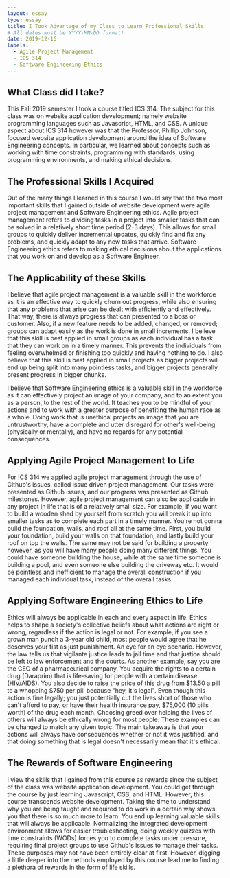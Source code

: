 ```yaml
---
layout: essay
type: essay
title: I Took Advantage of my Class to Learn Professional Skills 
# All dates must be YYYY-MM-DD format!
date: 2019-12-16
labels:
  - Agile Project Management
  - ICS 314
  - Software Engineering Ethics
---
```


## What Class did I take?
This Fall 2019 semester I took a course titled ICS 314. The subject for this class was on website application development; namely website programming languages such as Javascript, HTML, and CSS. A unique aspect about ICS 314 however was that the Professor, Phillip Johnson, focused website application development around the idea of Software Engineering concepts. In particular, we learned about concepts such as working with time constraints, programming with standards, using programming environments, and making ethical decisions.   

## The Professional Skills I Acquired
Out of the many things I learned in this course I would say that the two most important skills that I gained outside of website development were agile project management and Software Engineering ethics. Agile project management refers to dividing tasks in a project into smaller tasks that can be solved in a relatively short time period (2-3 days). This allows for small groups to quickly deliver incremental updates, quickly find and fix any problems, and quickly adapt to any new tasks that arrive. Software Engineering ethics refers to making ethical decisions about the applications that you work on and develop as a Software Engineer.

## The Applicability of these Skills
I believe that agile project management is a valuable skill in the workforce as it is an effective way to quickly churn out progress, while also ensuring that any problems that arise can be dealt with efficiently and effectively. That way, there is always progress that can presented to a boss or customer. Also, if a new feature needs to be added, changed, or removed; groups can adapt easily as the work is done in small increments. I believe that this skill is best applied in small groups as each individual has a task that they can work on in a timely manner. This prevents the individuals from feeling overwhelmed or finishing too quickly and having nothing to do. I also believe that this skill is best applied in small projects as bigger projects will end up being split into many pointless tasks, and bigger projects generally present progress in bigger chunks.

I believe that Software Engineering ethics is a valuable skill in the workforce as it can effectively project an image of your company, and to an extent you as a person, to the rest of the world. It teaches you to be mindful of your actions and to work with a greater purpose of benefiting the human race as a whole. Doing work that is unethical projects an image that you are untrustworthy, have a complete and utter disregard for other's well-being (physically or mentally), and have no regards for any potential consequences. 

## Applying Agile Project Management to Life 
For ICS 314 we applied agile project management through the use of Github's issues, called issue driven project management. Our tasks were presented as Github issues, and our progress was presented as Github milestones. However, agile project management can also be applicable in any project in life that is of a relatively small size. For example, if you want to build a wooden shed by yourself from scratch you will break it up into smaller tasks as to complete each part in a timely manner. You're not gonna build the foundation, walls, and roof all at the same time. First, you build your foundation, build your walls on that foundation, and lastly build your roof on top the walls. The same may not be said for building a property however, as you will have many people doing many different things. You could have someone building the house, while at the same time someone is building a pool, and even someone else building the driveway etc. It would be pointless and inefficient to manage the overall construction if you managed each individual task, instead of the overall tasks. 

## Applying Software Engineering Ethics to Life
Ethics will always be applicable in each and every aspect in life. Ethics helps to shape a society's collective beliefs about what actions are right or wrong, regardless if the action is legal or not. For example, if you see a grown man punch a 3-year old child, most people would agree that he deserves your fist as just punishment. An eye for an eye scenario. However, the law tells us that vigilante justice leads to jail time and that justice should be left to law enforcement and the courts. As another example, say you are the CEO of a pharmaceutical company. You acquire the rights to a certain drug (Daraprim) that is life-saving for people with a certain disease (HIV/AIDS). You also decide to raise the price of this drug from $13.50 a pill to a whopping $750 per pill because "hey, it's legal". Even though this action is fine legally; you just potentially cut the lives short of those who can't afford to pay, or have their health insurance pay, $75,000 (10 pills worth) of the drug each month. Choosing greed over helping the lives of others will always be ethically wrong for most people. These examples can be changed to match any given topic. The main takeaway is that your actions will always have consequences whether or not it was justified, and that doing something that is legal doesn't necessarily mean that it's ethical.

## The Rewards of Software Engineering
 I view the skills that I gained from this course as rewards since the subject of the class was website application development. You could get through the course by just learning Javascript, CSS, and HTML. However, this course transcends website development. Taking the time to understand why you are being taught and required to do work in a certain way shows you that there is so much more to learn. You end up learning valuable skills that will always be applicable. Normalizing the integrated development environment allows for easier troubleshooting, doing weekly quizzes with time constraints (WODs) forces you to complete tasks under pressure, requiring final project groups to use Github's issues to manage their tasks. These purposes may not have been entirely clear at first. However, digging a little deeper into the methods employed by this course lead me to finding a plethora of rewards in the form of life skills. 